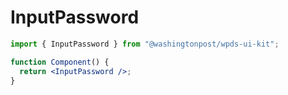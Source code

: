 # InputPassword

```jsx
import { InputPassword } from "@washingtonpost/wpds-ui-kit";

function Component() {
  return <InputPassword />;
}
```
